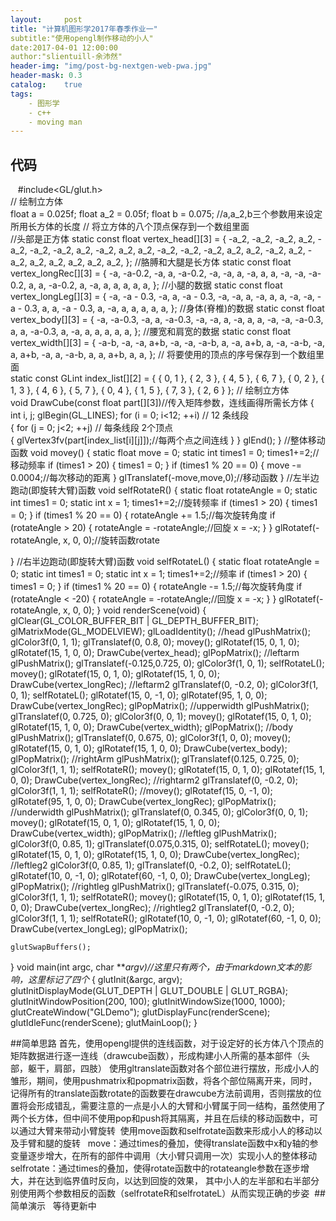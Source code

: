 ```yaml
---
layout:     post
title: "计算机图形学2017年春季作业一"
subtitle:"使用opengl制作移动的小人"
date:2017-04-01 12:00:00
author:"slientuill-余沛然"
header-img: "img/post-bg-nextgen-web-pwa.jpg"
header-mask: 0.3
catalog:    true
tags:
    - 图形学
    - c++
    - moving man
---
```




> 


## 代码
    #include<GL/glut.h>  
// 绘制立方体  
float a = 0.025f;
float a_2 = 0.05f;
float b = 0.075;
//a,a_2,b三个参数用来设定所用长方体的长度
// 将立方体的八个顶点保存到一个数组里面   
//头部是正方体
static const float vertex_head[][3] =
{
	-a_2, -a_2, -a_2,
	a_2, -a_2, -a_2,
	-a_2, a_2, -a_2,
	a_2, a_2, -a_2,
	-a_2, -a_2, a_2,
	a_2, -a_2, a_2,
	-a_2, a_2, a_2,
	a_2, a_2, a_2,
};
//胳膊和大腿是长方体
static const float vertex_longRec[][3] =
{
	-a, -a-0.2, -a,
	a, -a-0.2, -a,
	-a, a, -a,
	a, a, -a,
	-a, -a-0.2, a,
	a, -a-0.2, a,
	-a, a, a,
	a, a, a,
};
//小腿的数据
static const float vertex_longLeg[][3] =
{
	-a, -a - 0.3, -a,
	a, -a - 0.3, -a,
	-a, a, -a,
	a, a, -a,
	-a, -a - 0.3, a,
	a, -a - 0.3, a,
	-a, a, a,
	a, a, a,
};
//身体(脊椎)的数据
static const float vertex_body[][3] =
{
	-a, -a-0.3, -a,
	a, -a-0.3, -a,
	-a, a, -a,
	a, a, -a,
	-a, -a-0.3, a,
	a, -a-0.3, a,
	-a, a, a,
	a, a, a,
};
//腰宽和肩宽的数据
static const float vertex_width[][3] =
{
	-a-b, -a, -a,
	a+b, -a, -a,
	-a-b, a, -a,
	a+b, a, -a,
	-a-b, -a, a,
	a+b, -a, a,
	-a-b, a, a,
	a+b, a, a,
};
// 将要使用的顶点的序号保存到一个数组里面   
static const GLint index_list[][2] =
{
	{ 0, 1 },
	{ 2, 3 },
	{ 4, 5 },
	{ 6, 7 },
	{ 0, 2 },
	{ 1, 3 },
	{ 4, 6 },
	{ 5, 7 },
	{ 0, 4 },
	{ 1, 5 },
	{ 7, 3 },
	{ 2, 6 }
};
// 绘制立方体  
void DrawCube(const float part[][3])//传入矩阵参数，连线画得所需长方体
{
	int i, j;
	glBegin(GL_LINES);
	for (i = 0; i<12; ++i) // 12 条线段  
	{
		for (j = 0; j<2; ++j) // 每条线段 2个顶点  
		{
			glVertex3fv(part[index_list[i][j]]);//每两个点之间连线
		}
	}
	glEnd();
}
//整体移动函数
void movey() {
	static float move = 0;
	static int times1 = 0;
	times1+=2;//移动频率
	if (times1 > 20)
	{
		times1 = 0;
	}
	if (times1 % 20 == 0)
	{
		move -= 0.0004;//每次移动的距离
	}
	glTranslatef(-move,move,0);//移动函数
}
//左半边跑动(即旋转大臂)函数
void selfRotateR() {
	static float rotateAngle = 0;
	static int times1 = 0;
	static int x = 1;
	times1+=2;//旋转频率
	if (times1 > 20)
	{
		times1 = 0;
	}
	if (times1 % 20 == 0)
	{
		rotateAngle += 1.5;//每次旋转角度
		if (rotateAngle > 20)
		{
			rotateAngle = -rotateAngle;//回旋
			x = -x;
		}
	}
	glRotatef(-rotateAngle, x, 0, 0);//旋转函数rotate

}
//右半边跑动(即旋转大臂)函数
void selfRotateL() {
	static float rotateAngle = 0;
	static int times1 = 0;
	static int x = 1;
	times1+=2;//频率
	if (times1 > 20)
	{
		times1 = 0;
	}
	if (times1 % 20 == 0)
	{
		rotateAngle -= 1.5;//每次旋转角度
		if (rotateAngle < -20)
		{
			rotateAngle = -rotateAngle;//回旋
			x = -x;
		}
	}
	glRotatef(-rotateAngle, x, 0, 0);
}
void renderScene(void)
{
	glClear(GL_COLOR_BUFFER_BIT | GL_DEPTH_BUFFER_BIT);
	glMatrixMode(GL_MODELVIEW);
	glLoadIdentity();
	//head
	glPushMatrix();
	glColor3f(0, 1, 1);
	glTranslatef(0, 0.8, 0);
	movey();
	glRotatef(15, 0, 1, 0);
	glRotatef(15, 1, 0, 0);
	DrawCube(vertex_head);
	glPopMatrix();
	//leftarm
	glPushMatrix();
	glTranslatef(-0.125,0.725, 0);
	glColor3f(1, 0, 1);
	selfRotateL();
	movey();
	glRotatef(15, 0, 1, 0);
	glRotatef(15, 1, 0, 0);
	DrawCube(vertex_longRec);
	//leftarm2
	glTranslatef(0, -0.2, 0);
	glColor3f(1, 0, 1);
	selfRotateL();
	glRotatef(15, 0, -1, 0);
	glRotatef(95, 1, 0, 0);
	DrawCube(vertex_longRec);
	glPopMatrix();
	//upperwidth
	glPushMatrix();
	glTranslatef(0, 0.725, 0);
	glColor3f(0, 0, 1);
	movey();
	glRotatef(15, 0, 1, 0);
	glRotatef(15, 1, 0, 0);
	DrawCube(vertex_width);
	glPopMatrix();
	//body
	glPushMatrix();
	glTranslatef(0, 0.675, 0);
	glColor3f(1, 0, 0);
	movey();
	glRotatef(15, 0, 1, 0);
	glRotatef(15, 1, 0, 0);
	DrawCube(vertex_body);
	glPopMatrix();
	//rightArm
	glPushMatrix();
	glTranslatef(0.125, 0.725, 0);
	glColor3f(1, 1, 1);
	selfRotateR();
	movey();
	glRotatef(15, 0, 1, 0);
	glRotatef(15, 1, 0, 0);
	DrawCube(vertex_longRec);
	//rightarm2
	glTranslatef(0, -0.2, 0);
	glColor3f(1, 1, 1);
	selfRotateR();
	//movey();
	glRotatef(15, 0, -1, 0);
	glRotatef(95, 1, 0, 0);
	DrawCube(vertex_longRec);
	glPopMatrix();
	//underwidth
	glPushMatrix();	
	glTranslatef(0, 0.345, 0);
	glColor3f(0, 0, 1);
	movey();
	glRotatef(15, 0, 1, 0);
	glRotatef(15, 1, 0, 0);
	DrawCube(vertex_width);
	glPopMatrix();
	//leftleg
	glPushMatrix();
	glColor3f(0, 0.85, 1);
	glTranslatef(0.075,0.315, 0);
	selfRotateL();
	movey();
	glRotatef(15, 0, 1, 0);
	glRotatef(15, 1, 0, 0);
	DrawCube(vertex_longRec);
	//leftleg2
	glColor3f(0, 0.85, 1);
	glTranslatef(0, -0.2, 0);
	selfRotateL();
	glRotatef(10, 0, -1, 0);
	glRotatef(60, -1, 0, 0);
	DrawCube(vertex_longLeg);
	glPopMatrix();
	//rightleg
	glPushMatrix();
	glTranslatef(-0.075, 0.315, 0);
	glColor3f(1, 1, 1);
	selfRotateR();
	movey();
	glRotatef(15, 0, 1, 0);
	glRotatef(15, 1, 0, 0);
	DrawCube(vertex_longRec);
	//rightleg2
	glTranslatef(0, -0.2, 0);
	glColor3f(1, 1, 1);
	selfRotateR();
	glRotatef(10, 0, -1, 0);
	glRotatef(60, -1, 0, 0);
	DrawCube(vertex_longLeg);
	glPopMatrix();

	glutSwapBuffers();
}
void main(int argc, char ****argv)//这里只有两个*，由于markdown文本的影响，这里标记了四个*
{
	glutInit(&argc, argv);
	glutInitDisplayMode(GLUT_DEPTH | GLUT_DOUBLE | GLUT_RGBA);
	glutInitWindowPosition(200, 100);
	glutInitWindowSize(1000, 1000);
	glutCreateWindow("GLDemo");
	glutDisplayFunc(renderScene);
	glutIdleFunc(renderScene);
	glutMainLoop();
}

##简单思路
 首先，使用opengl提供的连线函数，对于设定好的长方体八个顶点的矩阵数据进行逐一连线（drawcube函数），形成构建小人所需的基本部件（头部，躯干，肩部，四肢）
  使用gltranslate函数对各个部位进行摆放，形成小人的雏形，期间，使用pushmatrix和popmatrix函数，将各个部位隔离开来，同时，记得所有的translate函数rotate的函数要在drawcube方法前调用，否则摆放的位置将会形成错乱，需要注意的一点是小人的大臂和小臂属于同一结构，虽然使用了两个长方体，但中间不使用pop和push将其隔离，并且在后续的移动函数中，可以通过大臂来带动小臂旋转
  使用move函数和selfrotate函数来形成小人的移动以及手臂和腿的旋转
   move：通过times的叠加，使得translate函数中x和y轴的参变量逐步增大，在所有的部件中调用（大小臂只调用一次）实现小人的整体移动
   selfrotate：通过times的叠加，使得rotate函数中的rotateangle参数在逐步增大，并在达到临界值时反向，以达到回旋的效果， 其中小人的左半部和右半部分别使用两个参数相反的函数（selfrotateR和selfrotateL）从而实现正确的步姿
  ##简单演示
   等待更新中
